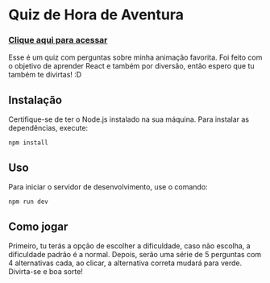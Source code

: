# Quiz de Hora de Aventura
### [Clique aqui para acessar](adventure-time-quiz.vercel.app)

Esse é um quiz com perguntas sobre minha animação favorita. Foi feito com o objetivo de aprender React e também por diversão, então espero que tu também te divirtas! :D


## Instalação

Certifique-se de ter o Node.js instalado na sua máquina. Para instalar as dependências, execute:

```
npm install
```

## Uso

Para iniciar o servidor de desenvolvimento, use o comando:
```
npm run dev
```

## Como jogar

Primeiro, tu terás a opção de escolher a dificuldade, caso não escolha, a dificuldade padrão é a normal. Depois, serão uma série de 5 perguntas com 4 alternativas cada, ao clicar, a alternativa correta mudará para verde.
Divirta-se e boa sorte!
